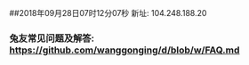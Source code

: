 ##2018年09月28日07时12分07秒 新址: 104.248.188.20
### 兔友常见问题及解答: https://github.com/wanggonging/d/blob/w/FAQ.md
